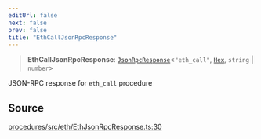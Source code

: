 ```yaml
---
editUrl: false
next: false
prev: false
title: "EthCallJsonRpcResponse"
---
```


> **EthCallJsonRpcResponse**: [`JsonRpcResponse`](/reference/tevm/jsonrpc/type-aliases/jsonrpcresponse/)\<`"eth_call"`, [`Hex`](/reference/tevm/utils/type-aliases/hex/), `string` \| `number`\>

JSON-RPC response for `eth_call` procedure

## Source

[procedures/src/eth/EthJsonRpcResponse.ts:30](https://github.com/evmts/tevm-monorepo/blob/main/packages/procedures/src/eth/EthJsonRpcResponse.ts#L30)
